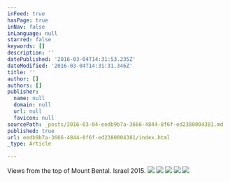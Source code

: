 ```yaml
---
inFeed: true
hasPage: true
inNav: false
inLanguage: null
starred: false
keywords: []
description: ''
datePublished: '2016-03-04T14:31:53.235Z'
dateModified: '2016-03-04T14:31:31.346Z'
title: ''
author: []
authors: []
publisher:
  name: null
  domain: null
  url: null
  favicon: null
sourcePath: _posts/2016-03-04-eedb9b7a-3666-4844-8f6f-ed2380004381.md
published: true
url: eedb9b7a-3666-4844-8f6f-ed2380004381/index.html
_type: Article

---
```

Views from the top of Mount Bental. Israel 2015\.
![](https://the-grid-user-content.s3-us-west-2.amazonaws.com/616947f9-824d-4f38-8ea9-0d8ad979040b.jpg)
![](https://the-grid-user-content.s3-us-west-2.amazonaws.com/6a0e9cf9-5e0f-4090-94d5-26662a1b2202.jpg)
![](https://the-grid-user-content.s3-us-west-2.amazonaws.com/070d15ed-01b1-4039-91e6-3c55402ca9a7.jpg)
![](https://the-grid-user-content.s3-us-west-2.amazonaws.com/ac1cf464-253e-455c-8ea3-ac47b211889e.jpg)
![](https://the-grid-user-content.s3-us-west-2.amazonaws.com/6dd24d01-da6e-4fa2-bd3b-733c019a624c.jpg)